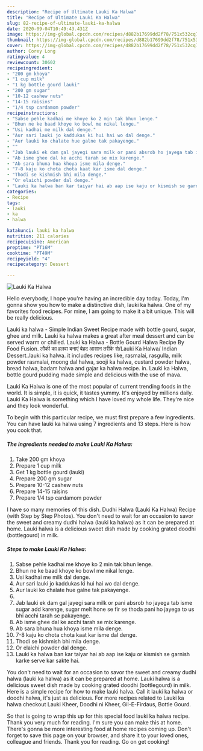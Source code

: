 ```yaml
---
description: "Recipe of Ultimate Lauki Ka Halwa"
title: "Recipe of Ultimate Lauki Ka Halwa"
slug: 82-recipe-of-ultimate-lauki-ka-halwa
date: 2020-09-04T10:49:43.431Z
image: https://img-global.cpcdn.com/recipes/d882b17699dd2f78/751x532cq70/lauki-ka-halwa-recipe-main-photo.jpg
thumbnail: https://img-global.cpcdn.com/recipes/d882b17699dd2f78/751x532cq70/lauki-ka-halwa-recipe-main-photo.jpg
cover: https://img-global.cpcdn.com/recipes/d882b17699dd2f78/751x532cq70/lauki-ka-halwa-recipe-main-photo.jpg
author: Corey Long
ratingvalue: 4
reviewcount: 30602
recipeingredient:
- "200 gm khoya"
- "1 cup milk"
- "1 kg bottle gourd lauki"
- "200 gm sugar"
- "10-12 cashew nuts"
- "14-15 raisins"
- "1/4 tsp cardamom powder"
recipeinstructions:
- "Sabse pehle kadhai me khoye ko 2 min tak bhun lenge."
- "Bhun ne ke baad khoye ko bowl me nikal lenge."
- "Usi kadhai me milk dal denge."
- "Aur sari lauki jo kaddukas ki hui hai wo dal denge."
- "Aur lauki ko chalate hue galne tak pakayenge."
- ""
- "Jab lauki ek dam gal jayegi sara milk or pani absrob ho jayega tab isme sugar add karenge, sugar melt hone se fir se thoda pani ho jayega to us bhi acchi tarah se pakayenge."
- "Ab isme ghee dal ke acchi tarah se mix karenge."
- "Ab sara bhuna hua khoya isme mila denge."
- "7-8 kaju ko chota chota kaat kar isme dal denge."
- "Thodi se kishmish bhi mila denge."
- "Or elaichi powder dal denge."
- "Lauki ka halwa ban kar taiyar hai ab aap ise kaju or kismish se garnish karke serve kar sakte hai."
categories:
- Recipe
tags:
- lauki
- ka
- halwa

katakunci: lauki ka halwa 
nutrition: 211 calories
recipecuisine: American
preptime: "PT16M"
cooktime: "PT49M"
recipeyield: "4"
recipecategory: Dessert

---
```



![Lauki Ka Halwa](https://img-global.cpcdn.com/recipes/d882b17699dd2f78/751x532cq70/lauki-ka-halwa-recipe-main-photo.jpg)

Hello everybody, I hope you're having an incredible day today. Today, I'm gonna show you how to make a distinctive dish, lauki ka halwa. One of my favorites food recipes. For mine, I am going to make it a bit unique. This will be really delicious.

Lauki ka halwa - Simple Indian Sweet Recipe made with bottle gourd, sugar, ghee and milk. Lauki ka halwa makes a great after meal dessert and can be served warm or chilled. Lauki ka Halwa - Bottle Gourd Halwa Recipe By Food Fusion. लौकी का हलवा बनाएं बेहद आसान तरीके से/Lauki Ka Halwa/ Indian Dessert..lauki ka halwa. it includes recipes like, rasmalai, rasgulla, milk powder rasmalai, moong dal halwa, sooji ka halwa, custard powder halwa, bread halwa, badam halwa and gajar ka halwa recipe. in. Lauki ka Halwa, bottle gourd pudding made simple and delicious with the use of mava.

Lauki Ka Halwa is one of the most popular of current trending foods in the world. It is simple, it is quick, it tastes yummy. It's enjoyed by millions daily. Lauki Ka Halwa is something which I have loved my whole life. They're nice and they look wonderful.


To begin with this particular recipe, we must first prepare a few ingredients. You can have lauki ka halwa using 7 ingredients and 13 steps. Here is how you cook that.

<!--inarticleads1-->

##### The ingredients needed to make Lauki Ka Halwa:

1. Take 200 gm khoya
1. Prepare 1 cup milk
1. Get 1 kg bottle gourd (lauki)
1. Prepare 200 gm sugar
1. Prepare 10-12 cashew nuts
1. Prepare 14-15 raisins
1. Prepare 1/4 tsp cardamom powder


I have so many memories of this dish. Dudhi Halwa (Lauki Ka Halwa) Recipe (with Step by Step Photos). You don&#39;t need to wait for an occasion to savor the sweet and creamy dudhi halwa (lauki ka halwa) as it can be prepared at home. Lauki halwa is a delicious sweet dish made by cooking grated doodhi (bottlegourd) in milk. 

<!--inarticleads2-->

##### Steps to make Lauki Ka Halwa:

1. Sabse pehle kadhai me khoye ko 2 min tak bhun lenge.
1. Bhun ne ke baad khoye ko bowl me nikal lenge.
1. Usi kadhai me milk dal denge.
1. Aur sari lauki jo kaddukas ki hui hai wo dal denge.
1. Aur lauki ko chalate hue galne tak pakayenge.
1. 
1. Jab lauki ek dam gal jayegi sara milk or pani absrob ho jayega tab isme sugar add karenge, sugar melt hone se fir se thoda pani ho jayega to us bhi acchi tarah se pakayenge.
1. Ab isme ghee dal ke acchi tarah se mix karenge.
1. Ab sara bhuna hua khoya isme mila denge.
1. 7-8 kaju ko chota chota kaat kar isme dal denge.
1. Thodi se kishmish bhi mila denge.
1. Or elaichi powder dal denge.
1. Lauki ka halwa ban kar taiyar hai ab aap ise kaju or kismish se garnish karke serve kar sakte hai.


You don&#39;t need to wait for an occasion to savor the sweet and creamy dudhi halwa (lauki ka halwa) as it can be prepared at home. Lauki halwa is a delicious sweet dish made by cooking grated doodhi (bottlegourd) in milk. Here is a simple recipe for how to make lauki halva. Call it lauki ka halwa or doodhi halwa, it&#39;s just as delicious. For more recipes related to Lauki ka halwa checkout Lauki Kheer, Doodhi ni Kheer, Gil-E-Firdaus, Bottle Gourd. 

So that is going to wrap this up for this special food lauki ka halwa recipe. Thank you very much for reading. I'm sure you can make this at home. There's gonna be more interesting food at home recipes coming up. Don't forget to save this page on your browser, and share it to your loved ones, colleague and friends. Thank you for reading. Go on get cooking!
